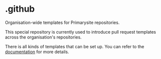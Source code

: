 # .github
Organisation-wide templates for Primarysite repositories.

This special repository is currently used to introduce pull request templates across the organisation's repositories.

There is all kinds of templates that can be set up. You can refer to the [documentation](https://docs.github.com/en/communities/setting-up-your-project-for-healthy-contributions/creating-a-default-community-health-file) for more details.
